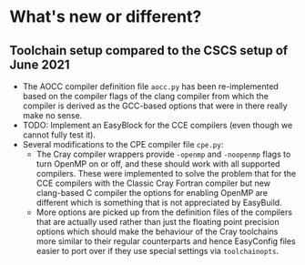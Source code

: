 # What's new or different?

## Toolchain setup compared to the CSCS setup of June 2021

  * The AOCC compiler definition file ``aocc.py`` has been re-implemented based
    on the compiler flags of the clang compiler from which the compiler is derived
    as the GCC-based options that were in there really make no sense.
  * TODO: Implement an EasyBlock for the CCE compilers (even though we cannot fully
    test it).
  * Several modifications to the CPE compiler file ``cpe.py``:
      * The Cray compiler wrappers provide ``-openmp`` and ``-noopenmp`` flags to
        turn OpenMP on or off, and these should work with all supported compilers.
        These were implemented to solve the problem that for the CCE compilers
        with the Classic Cray Fortran compiler but new clang-based C compiler
        the options for enabling OpenMP are different which is something that
        is not appreciated by EasyBuild.
      * More options are picked up from the definition files of the compilers
        that are actually used rather than just the floating point precision
        options which should make the behaviour of the Cray toolchains more
        similar to their regular counterparts and hence EasyConfig files
        easier to port over if they use special settings via ``toolchainopts``.